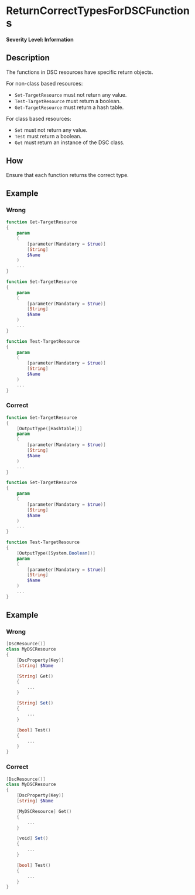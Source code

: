 # ReturnCorrectTypesForDSCFunctions

**Severity Level: Information**

## Description

The functions in DSC resources have specific return objects.

For non-class based resources:

- `Set-TargetResource` must not return any value.
- `Test-TargetResource` must return a boolean.
- `Get-TargetResource` must return a hash table.

For class based resources:

- `Set` must not return any value.
- `Test` must return a boolean.
- `Get` must return an instance of the DSC class.

## How

Ensure that each function returns the correct type.

## Example

### Wrong

```powershell
function Get-TargetResource
{
    param
    (
        [parameter(Mandatory = $true)]
        [String]
        $Name
    )
    ...
}

function Set-TargetResource
{
    param
    (
        [parameter(Mandatory = $true)]
        [String]
        $Name
    )
    ...
}

function Test-TargetResource
{
    param
    (
        [parameter(Mandatory = $true)]
        [String]
        $Name
    )
    ...
}
```

### Correct

```powershell
function Get-TargetResource
{
    [OutputType([Hashtable])]
    param
    (
        [parameter(Mandatory = $true)]
        [String]
        $Name
    )
    ...
}

function Set-TargetResource
{
    param
    (
        [parameter(Mandatory = $true)]
        [String]
        $Name
    )
    ...
}

function Test-TargetResource
{
    [OutputType([System.Boolean])]
    param
    (
        [parameter(Mandatory = $true)]
        [String]
        $Name
    )
    ...
}
```

## Example

### Wrong

```powershell
[DscResource()]
class MyDSCResource
{
    [DscProperty(Key)]
    [string] $Name

    [String] Get()
    {
        ...
    }

    [String] Set()
    {
        ...
    }

    [bool] Test()
    {
        ...
    }
}
```

### Correct

```powershell
[DscResource()]
class MyDSCResource
{
    [DscProperty(Key)]
    [string] $Name

    [MyDSCResource] Get()
    {
        ...
    }

    [void] Set()
    {
        ...
    }

    [bool] Test()
    {
        ...
    }
}
```
